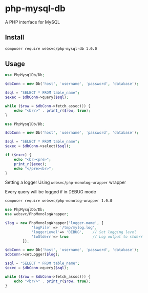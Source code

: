 # php-mysql-db

A PHP interface for MySQL

## Install

```bash
composer require websvc/php-mysql-db 1.0.0
```

## Usage

```php
use PhpMysqlDb/Db;

$dbConn = new Db('host', 'username', 'password', 'database');

$sql = "SELECT * FROM table_name";
$exec = $dbConn->query($sql);

while ($row = $dbConn->fetch_assoc()) {
    echo "<br/>" . print_r($row, true);
}
```


```php
use PhpMysqlDb/Db;

$dbConn = new Db('host', 'username', 'password', 'database');

$sql = "SELECT * FROM table_name";
$exec = $dbConn->select($sql);

if ($exec) {
    echo "<br><pre>";
    print_r($exec);
    echo "</pre><br>";
}
```

Setting a logger Using `websvc/php-monolog-wrapper` wrapper

Every query will be logged if in DEBUG mode

```bash
composer require websvc/php-monolog-wrapper 1.0.0
```

```php
use PhpMysqlDb/Db;
use websvc/PhpMonologWrapper;

$log = new PhpMonologWrapper('logger-name', [
            'logFile' => '/tmp/mylog.log',
            'loggerLevel'=> 'DEBUG',    // Set logging level
            'toStderr'=> true           // Log output to stderr
        ]);

$dbConn = new Db('host', 'username', 'password', 'database');
$dbConn->setLogger($log);

$sql = "SELECT * FROM table_name";
$exec = $dbConn->query($sql);

while ($row = $dbConn->fetch_assoc()) {
    echo "<br/>" . print_r($row, true);
}
```
